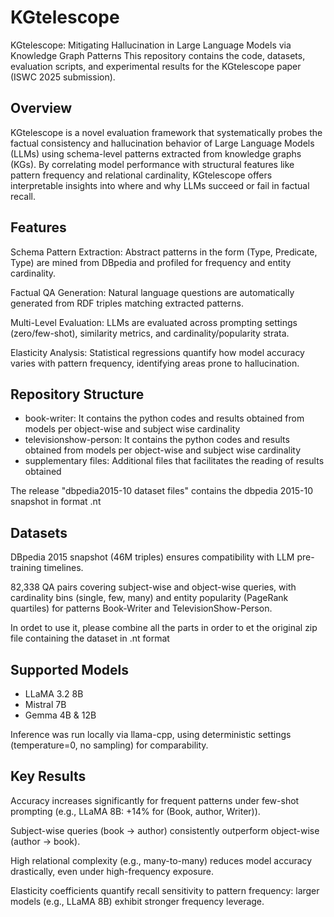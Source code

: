 # KGtelescope

KGtelescope: Mitigating Hallucination in Large Language Models via Knowledge Graph Patterns
This repository contains the code, datasets, evaluation scripts, and experimental results for the KGtelescope paper (ISWC 2025 submission).

 ## Overview
KGtelescope is a novel evaluation framework that systematically probes the factual consistency and hallucination behavior of Large Language Models (LLMs) using schema-level patterns extracted from knowledge graphs (KGs). By correlating model performance with structural features like pattern frequency and relational cardinality, KGtelescope offers interpretable insights into where and why LLMs succeed or fail in factual recall.

## Features
Schema Pattern Extraction: Abstract patterns in the form (Type, Predicate, Type) are mined from DBpedia and profiled for frequency and entity cardinality.

Factual QA Generation: Natural language questions are automatically generated from RDF triples matching extracted patterns.

Multi-Level Evaluation: LLMs are evaluated across prompting settings (zero/few-shot), similarity metrics, and cardinality/popularity strata.

Elasticity Analysis: Statistical regressions quantify how model accuracy varies with pattern frequency, identifying areas prone to hallucination.

## Repository Structure
- book-writer: It contains the python codes and results obtained from models per object-wise and subject wise cardinality
- televisionshow-person: It contains the python codes and results obtained from models per object-wise and subject wise cardinality
- supplementary files: Additional files that facilitates the reading of results obtained

The release "dbpedia2015-10 dataset files" contains the dbpedia 2015-10 snapshot in format .nt

## Datasets
DBpedia 2015 snapshot (46M triples) ensures compatibility with LLM pre-training timelines.

82,338 QA pairs covering subject-wise and object-wise queries, with cardinality bins (single, few, many) and entity popularity (PageRank quartiles) for patterns Book-Writer and TelevisionShow-Person.

In ordet to use it, please combine all the parts in order to et the original zip file containing the dataset in .nt format

## Supported Models
- LLaMA 3.2 8B
- Mistral 7B
- Gemma 4B & 12B

Inference was run locally via llama-cpp, using deterministic settings (temperature=0, no sampling) for comparability.

## Key Results
Accuracy increases significantly for frequent patterns under few-shot prompting (e.g., LLaMA 8B: +14% for (Book, author, Writer)).

Subject-wise queries (book → author) consistently outperform object-wise (author → book).

High relational complexity (e.g., many-to-many) reduces model accuracy drastically, even under high-frequency exposure.

Elasticity coefficients quantify recall sensitivity to pattern frequency: larger models (e.g., LLaMA 8B) exhibit stronger frequency leverage.
